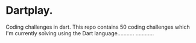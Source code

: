 # Dartplay.
Coding challenges in dart.
This repo contains 50 coding challenges which I'm currently solving using the Dart language........... ............  

